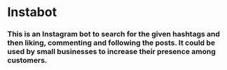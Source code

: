 # Instabot
### This is an Instagram bot to search for the given hashtags and then liking, commenting and following the posts. It could be used by small businesses to increase their presence among customers.

